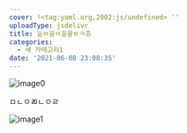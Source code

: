 ```yaml
---
cover: !<tag:yaml.org,2002:js/undefined> ''
uploadType: jsdelivr
title: 뉸ㅁ윤ㅁ윤뮹ㅌㅋ츄
categories:
  - 새 카테고리1
date: '2021-06-08 23:08:35'
---
```

![image0](https://cdn.jsdelivr.net/gh/raravel/raravel.github.io/docs/images/20210608230835/image0.png)


ㅁㄴㅇㄻㄴㅇㄹ


![image1](https://cdn.jsdelivr.net/gh/raravel/raravel.github.io/docs/images/20210608230835/image1.png)